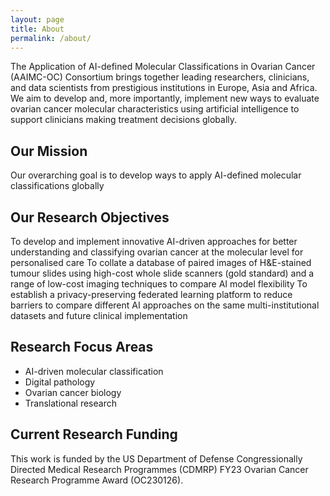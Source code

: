 ```yaml
---
layout: page
title: About
permalink: /about/
---
```


The Application of AI-defined Molecular Classifications in Ovarian Cancer (AAIMC-OC) Consortium brings together leading researchers, clinicians, and data scientists from prestigious institutions in Europe, Asia and Africa. We aim to develop and, more importantly, implement new ways to evaluate ovarian cancer molecular characteristics using artificial intelligence to support clinicians making treatment decisions globally.

## Our Mission

Our overarching goal is to develop ways to apply AI-defined molecular classifications globally

## Our Research Objectives

To develop and implement innovative AI-driven approaches for better understanding and classifying ovarian cancer at the molecular level for personalised care
To collate a database of paired images of H&E-stained tumour slides using high-cost whole slide scanners (gold standard) and a range of low-cost imaging techniques to compare AI model flexibility 
To establish a privacy-preserving federated learning platform to reduce barriers to compare different AI approaches on the same multi-institutional datasets and future clinical implementation 

## Research Focus Areas

- AI-driven molecular classification
- Digital pathology
- Ovarian cancer biology
- Translational research

## Current Research Funding

This work is funded by the US Department of Defense Congressionally Directed Medical Research Programmes (CDMRP) FY23 Ovarian Cancer Research Programme Award (OC230126).
 

